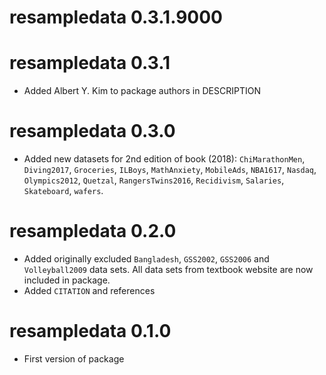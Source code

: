 # resampledata 0.3.1.9000


# resampledata 0.3.1

* Added Albert Y. Kim to package authors in DESCRIPTION

# resampledata 0.3.0

* Added new datasets for 2nd edition of book (2018): `ChiMarathonMen`, `Diving2017`, `Groceries`, `ILBoys`, `MathAnxiety`, `MobileAds`, `NBA1617`, `Nasdaq`, `Olympics2012`, `Quetzal`, `RangersTwins2016`, `Recidivism`, `Salaries`, `Skateboard`, `wafers`.

# resampledata 0.2.0

* Added originally excluded `Bangladesh`, `GSS2002`, `GSS2006` and
`Volleyball2009` data sets. All data sets from textbook website are now included
in package.
* Added `CITATION` and references

# resampledata 0.1.0

* First version of package
